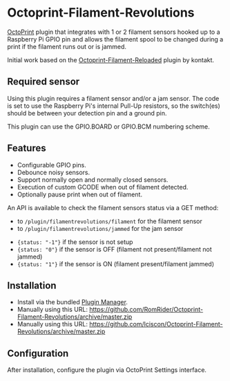 # Octoprint-Filament-Revolutions

[OctoPrint](http://octoprint.org/) plugin that integrates with 1 or 2 filament sensors hooked up to a Raspberry Pi GPIO pin and allows the filament spool to be changed during a print if the filament runs out or is jammed.

Initial work based on the [Octoprint-Filament-Reloaded](https://github.com/kontakt/Octoprint-Filament-Reloaded) plugin by kontakt.

## Required sensor

Using this plugin requires a filament sensor and/or a jam sensor. The code is set to use the Raspberry Pi's internal Pull-Up resistors, so the switch(es) should be between your detection pin and a ground pin.

This plugin can use the GPIO.BOARD or GPIO.BCM numbering scheme.

## Features

* Configurable GPIO pins.
* Debounce noisy sensors.
* Support normally open and normally closed sensors.
* Execution of custom GCODE when out of filament detected.
* Optionally pause print when out of filament.

An API is available to check the filament sensors status via a GET method:
* to `/plugin/filamentrevolutions/filament` for the filament sensor
* to `/plugin/filamentrevolutions/jammed` for the jam sensor

- `{status: "-1"}` if the sensor is not setup
- `{status: "0"}` if the sensor is OFF (filament not present/filament not jammed)
- `{status: "1"}` if the sensor is ON (filament present/filament jammed)

## Installation

* Install via the bundled [Plugin Manager](https://github.com/foosel/OctoPrint/wiki/Plugin:-Plugin-Manager).
* Manually using this URL: https://github.com/RomRider/Octoprint-Filament-Revolutions/archive/master.zip
* Manually using this URL: https://github.com/lciscon/Octoprint-Filament-Revolutions/archive/master.zip

## Configuration

After installation, configure the plugin via OctoPrint Settings interface.
